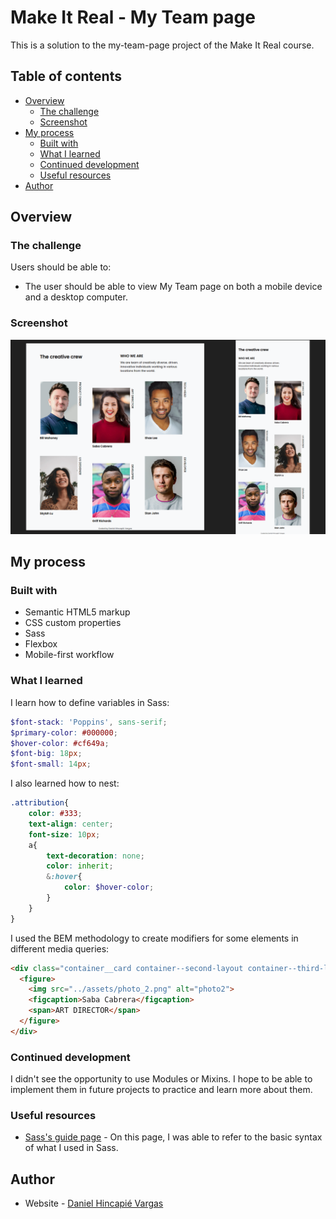 # Make It Real - My Team page

This is a solution to the my-team-page project of the Make It Real course.

## Table of contents

- [Overview](#overview)
  - [The challenge](#the-challenge)
  - [Screenshot](#screenshot)
- [My process](#my-process)
  - [Built with](#built-with)
  - [What I learned](#what-i-learned)
  - [Continued development](#continued-development)
  - [Useful resources](#useful-resources)
- [Author](#author)



## Overview

### The challenge

Users should be able to:

- The user should be able to view My Team page on both a mobile device and a desktop computer.

### Screenshot

![](./assets/screenshot.png)


## My process

### Built with

- Semantic HTML5 markup
- CSS custom properties
- Sass
- Flexbox
- Mobile-first workflow

### What I learned

I learn how to define variables in Sass:
```scss
$font-stack: 'Poppins', sans-serif;
$primary-color: #000000;
$hover-color: #cf649a;
$font-big: 18px;
$font-small: 14px;
```
I also learned how to nest:
```scss
.attribution{
    color: #333;
    text-align: center;
    font-size: 10px;
    a{
        text-decoration: none;
        color: inherit;
        &:hover{
            color: $hover-color;
        }
    }  
}
```

I used the BEM methodology to create modifiers for some elements in different media queries:
```html
<div class="container__card container--second-layout container--third-layout">
  <figure>
    <img src="../assets/photo_2.png" alt="photo2">
    <figcaption>Saba Cabrera</figcaption>
    <span>ART DIRECTOR</span>
  </figure>
</div>
```

### Continued development

I didn't see the opportunity to use Modules or Mixins. I hope to be able to implement them in future projects to practice and learn more about them.

### Useful resources

- [Sass's guide page](https://sass-lang.com/guide) - On this page, I was able to refer to the basic syntax of what I used in Sass.


## Author

- Website - [Daniel Hincapié Vargas](git@github.com:danielhincapievargas/my-team-page.git)

